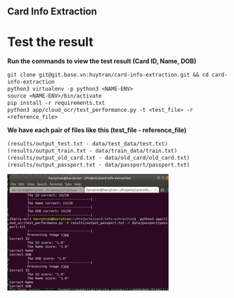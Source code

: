 ## Card Info Extraction

# Test the result 

<b>Run the commands to view the test result (Card ID, Name, DOB)</b>

```
git clone git@git.base.vn:huytran/card-info-extraction.git && cd card-info-extraction
python3 virtualenv -p python3 <NAME-ENV>
source <NAME-ENV>/bin/activate
pip install -r requirements.txt 
python3 app/cloud_ocr/test_performance.py -t <test_file> -r <reference_file>
```

<b> We have each pair of files like this (test_file - reference_file)</b>

```
(results/output_test.txt - data/test_data/test.txt)
(results/output_train.txt - data/train_data/train.txt)
(results/output_old_card.txt - data/old_card/old_card.txt)
(results/output_passport.txt - data/passport/passport.txt)
```

![screenshot  of command line](results/screenshot.jpg)
